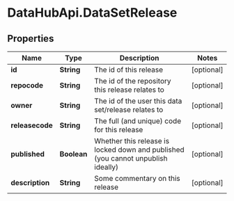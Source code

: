 # DataHubApi.DataSetRelease

## Properties
Name | Type | Description | Notes
------------ | ------------- | ------------- | -------------
**id** | **String** | The id of this release | [optional] 
**repocode** | **String** | The id of the repository this release relates to | [optional] 
**owner** | **String** | The id of the user this data set/release relates to | [optional] 
**releasecode** | **String** | The full (and unique) code for this release | [optional] 
**published** | **Boolean** | Whether this release is locked down and published (you cannot unpublish ideally) | [optional] 
**description** | **String** | Some commentary on this release | [optional] 


